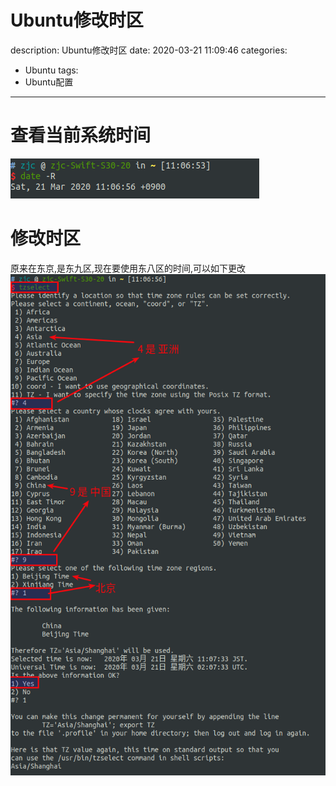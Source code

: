 #   Ubuntu修改时区
description: Ubuntu修改时区
date: 2020-03-21 11:09:46
categories:
- Ubuntu
tags:
- Ubuntu配置
---
#   查看当前系统时间
![](../images/2020/03/20200321001.png)

#   修改时区
原来在东京,是东九区,现在要使用东八区的时间,可以如下更改
![](../images/2020/03/20200321002.png)
